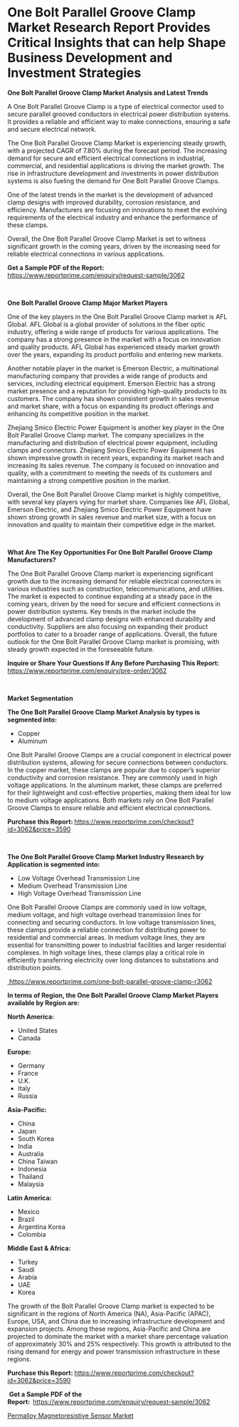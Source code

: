 <p><h1>One Bolt Parallel Groove Clamp Market Research Report Provides Critical Insights that can help Shape Business Development and Investment Strategies</h1></p><p><strong>One Bolt Parallel Groove Clamp Market Analysis and Latest Trends</strong></p>
<p><p>A One Bolt Parallel Groove Clamp is a type of electrical connector used to secure parallel grooved conductors in electrical power distribution systems. It provides a reliable and efficient way to make connections, ensuring a safe and secure electrical network.</p><p>The One Bolt Parallel Groove Clamp Market is experiencing steady growth, with a projected CAGR of 7.80% during the forecast period. The increasing demand for secure and efficient electrical connections in industrial, commercial, and residential applications is driving the market growth. The rise in infrastructure development and investments in power distribution systems is also fueling the demand for One Bolt Parallel Groove Clamps.</p><p>One of the latest trends in the market is the development of advanced clamp designs with improved durability, corrosion resistance, and efficiency. Manufacturers are focusing on innovations to meet the evolving requirements of the electrical industry and enhance the performance of these clamps.</p><p>Overall, the One Bolt Parallel Groove Clamp Market is set to witness significant growth in the coming years, driven by the increasing need for reliable electrical connections in various applications.</p></p>
<p><strong>Get a Sample PDF of the Report:&nbsp;</strong> <a href="https://www.reportprime.com/enquiry/request-sample/3062">https://www.reportprime.com/enquiry/request-sample/3062</a></p>
<p>&nbsp;</p>
<p><strong>One Bolt Parallel Groove Clamp Major Market Players</strong></p>
<p><p>One of the key players in the One Bolt Parallel Groove Clamp market is AFL Global. AFL Global is a global provider of solutions in the fiber optic industry, offering a wide range of products for various applications. The company has a strong presence in the market with a focus on innovation and quality products. AFL Global has experienced steady market growth over the years, expanding its product portfolio and entering new markets.</p><p>Another notable player in the market is Emerson Electric, a multinational manufacturing company that provides a wide range of products and services, including electrical equipment. Emerson Electric has a strong market presence and a reputation for providing high-quality products to its customers. The company has shown consistent growth in sales revenue and market share, with a focus on expanding its product offerings and enhancing its competitive position in the market.</p><p>Zhejiang Smico Electric Power Equipment is another key player in the One Bolt Parallel Groove Clamp market. The company specializes in the manufacturing and distribution of electrical power equipment, including clamps and connectors. Zhejiang Smico Electric Power Equipment has shown impressive growth in recent years, expanding its market reach and increasing its sales revenue. The company is focused on innovation and quality, with a commitment to meeting the needs of its customers and maintaining a strong competitive position in the market.</p><p>Overall, the One Bolt Parallel Groove Clamp market is highly competitive, with several key players vying for market share. Companies like AFL Global, Emerson Electric, and Zhejiang Smico Electric Power Equipment have shown strong growth in sales revenue and market size, with a focus on innovation and quality to maintain their competitive edge in the market.</p></p>
<p>&nbsp;</p>
<p><strong>What Are The Key Opportunities For One Bolt Parallel Groove Clamp Manufacturers?</strong></p>
<p><p>The One Bolt Parallel Groove Clamp market is experiencing significant growth due to the increasing demand for reliable electrical connectors in various industries such as construction, telecommunications, and utilities. The market is expected to continue expanding at a steady pace in the coming years, driven by the need for secure and efficient connections in power distribution systems. Key trends in the market include the development of advanced clamp designs with enhanced durability and conductivity. Suppliers are also focusing on expanding their product portfolios to cater to a broader range of applications. Overall, the future outlook for the One Bolt Parallel Groove Clamp market is promising, with steady growth expected in the foreseeable future.</p></p>
<p><strong>Inquire or Share Your Questions If Any Before Purchasing This Report:</strong> <a href="https://www.reportprime.com/enquiry/pre-order/3062">https://www.reportprime.com/enquiry/pre-order/3062</a></p>
<p>&nbsp;</p>
<p><strong>Market Segmentation</strong></p>
<p><strong>The One Bolt Parallel Groove Clamp Market Analysis by types is segmented into:</strong></p>
<p><ul><li>Copper</li><li>Aluminum</li></ul></p>
<p><p>One Bolt Parallel Groove Clamps are a crucial component in electrical power distribution systems, allowing for secure connections between conductors. In the copper market, these clamps are popular due to copper’s superior conductivity and corrosion resistance. They are commonly used in high voltage applications. In the aluminum market, these clamps are preferred for their lightweight and cost-effective properties, making them ideal for low to medium voltage applications. Both markets rely on One Bolt Parallel Groove Clamps to ensure reliable and efficient electrical connections.</p></p>
<p><strong>Purchase this Report:&nbsp;</strong><a href="https://www.reportprime.com/checkout?id=3062&price=3590">https://www.reportprime.com/checkout?id=3062&price=3590</a></p>
<p>&nbsp;</p>
<p><strong>The One Bolt Parallel Groove Clamp Market Industry Research by Application is segmented into:</strong></p>
<p><ul><li>Low Voltage Overhead Transmission Line</li><li>Medium Overhead Transmission Line</li><li>High Voltage Overhead Transmission Line</li></ul></p>
<p><p>One Bolt Parallel Groove Clamps are commonly used in low voltage, medium voltage, and high voltage overhead transmission lines for connecting and securing conductors. In low voltage transmission lines, these clamps provide a reliable connection for distributing power to residential and commercial areas. In medium voltage lines, they are essential for transmitting power to industrial facilities and larger residential complexes. In high voltage lines, these clamps play a critical role in efficiently transferring electricity over long distances to substations and distribution points.</p></p>
<p><a href="https://www.reportprime.com/one-bolt-parallel-groove-clamp-r3062">&nbsp;https://www.reportprime.com/one-bolt-parallel-groove-clamp-r3062</a></p>
<p><strong>In terms of Region, the One Bolt Parallel Groove Clamp Market Players available by Region are:</strong></p>
<p>
    <p> <strong> North America: </strong>
        <ul>
            <li>United States</li>
            <li>Canada</li>
        </ul>
        </p> 
    <p> <strong> Europe: </strong>
        <ul>
            <li>Germany</li>
            <li>France</li>
            <li>U.K.</li>
            <li>Italy</li>
            <li>Russia</li>
        </ul>
        </p> 
    <p> <strong> Asia-Pacific: </strong>
        <ul>
            <li>China</li>
            <li>Japan</li>
            <li>South Korea</li>
            <li>India</li>
            <li>Australia</li>
            <li>China Taiwan</li>
            <li>Indonesia</li>
            <li>Thailand</li>
            <li>Malaysia</li>
        </ul>
        </p> 
    <p> <strong> Latin America: </strong>
        <ul>
            <li>Mexico</li>
            <li>Brazil</li>
            <li>Argentina Korea</li>
            <li>Colombia</li>
        </ul>
        </p> 
    <p> <strong> Middle East & Africa: </strong>
        <ul>
            <li>Turkey</li>
            <li>Saudi</li>
            <li>Arabia</li>
            <li>UAE</li>
            <li>Korea</li>
        </ul>
    </p>
    </p>
<p><p>The growth of the Bolt Parallel Groove Clamp market is expected to be significant in the regions of North America (NA), Asia-Pacific (APAC), Europe, USA, and China due to increasing infrastructure development and expansion projects. Among these regions, Asia-Pacific and China are projected to dominate the market with a market share percentage valuation of approximately 30% and 25% respectively. This growth is attributed to the rising demand for energy and power transmission infrastructure in these regions.</p></p>
<p><strong>Purchase this Report: </strong><a href="https://www.reportprime.com/checkout?id=3062&price=3590">https://www.reportprime.com/checkout?id=3062&price=3590</a></p>
<p>&nbsp;<strong>Get a Sample PDF of the Report:&nbsp;&nbsp;</strong><a href="https://www.reportprime.com/enquiry/request-sample/3062">https://www.reportprime.com/enquiry/request-sample/3062</a></p>
<p><strong></strong></p>
<p><p><a href="https://github.com/lbird53714/Market-Research-Report-List-4/blob/main/permalloy-magnetoresistive-sensor-market.md">Permalloy Magnetoresistive Sensor Market</a></p></p>